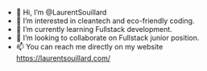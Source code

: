 - 👋 Hi, I’m @LaurentSouillard
- 👀 I’m interested in cleantech and eco-friendly coding.
- 🌱 I’m currently learning Fullstack development.
- 💞️ I’m looking to collaborate on Fullstack junior position.
- 📫 You can reach me directly on my website https://laurentsouillard.com/

<!---
LaurentSouillard/LaurentSouillard is a ✨ special ✨ repository because its `README.md` (this file) appears on your GitHub profile.
You can click the Preview link to take a look at your changes.
--->
